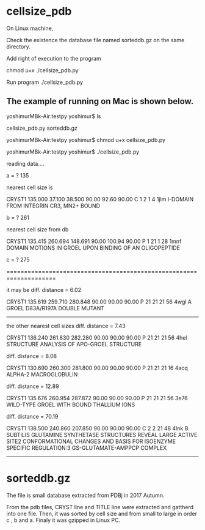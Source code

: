 # cellsize_pdb
On Linux machine,

Check the existence the database file named sorteddb.gz on the same directory.

Add right of execution to the program

chmod u+x ./cellsize_pdb.py 

Run program
./cellsize_pdb.py

The example of running on Mac is shown below.
-----------------------------------
yoshimurMBk-Air:testpy yoshimur$ ls

  cellsize_pdb.py	sorteddb.gz

yoshimurMBk-Air:testpy yoshimur$ chmod u+x cellsize_pdb.py 

yoshimurMBk-Air:testpy yoshimur$ ./cellsize_pdb.py 

reading data....

a = ?  135 

nearest cell size is  

CRYST1  135.000   37.100   38.500  90.00  92.60  90.00 C 1 2 1       4          1jlm I-DOMAIN FROM INTEGRIN CR3, MN2+ BOUND

b = ?  261 

nearest cell size from db 

CRYST1  135.415  260.694  148.691  90.00 100.94  90.00 P 1 21 1     28          1mnf DOMAIN MOTIONS IN GROEL UPON BINDING OF AN OLIGOPEPTIDE 

c = ?  275 
 
==================================================================== 

it may be 
diff. distance =     6.02 

CRYST1  135.619  259.710  280.848  90.00  90.00  90.00 P 21 21 21   56          4wgl A GROEL D83A/R197A DOUBLE MUTANT

--------------------------------------------------------------------
the other nearest cell sizes 
diff. distance =     7.43 

CRYST1  136.240  261.830  282.280  90.00  90.00  90.00 P 21 21 21   56          4hel STRUCTURE ANALYSIS OF APO-GROEL STRUCTURE
 
diff. distance =     8.08 

CRYST1  130.690  260.300  281.800  90.00  90.00  90.00 P 21 21 21   16          4acq ALPHA-2 MACROGLOBULIN
 
diff. distance =    12.89 

CRYST1  135.676  260.954  287.872  90.00  90.00  90.00 P 21 21 21   56          3e76 WILD-TYPE GROEL WITH BOUND THALLIUM IONS
 
diff. distance =    70.19 

CRYST1  138.500  240.860  207.850  90.00  90.00  90.00 C 2 2 21     48          4lnk B. SUBTILIS GLUTAMINE SYNTHETASE STRUCTURES REVEAL LARGE ACTIVE SITE2 CONFORMATIONAL CHANGES AND BASIS FOR ISOENZYME SPECIFIC REGULATION:3 GS-GLUTAMATE-AMPPCP COMPLEX




---------------------------------------------------------------------------
# sorteddb.gz
The file is small database extracted from PDBj in 2017 Autumn.

From the pdb files, CRYST line and TITLE line were extracted and gattherd into one file.
Then, it was sorted by cell size and from small to large  in order c , b and a.
Finaly it was gzipped in Linux PC.

 